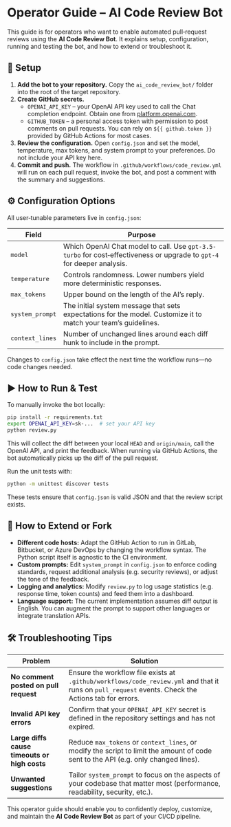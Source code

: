 # Operator Guide – AI Code Review Bot

This guide is for operators who want to enable automated pull‑request reviews using the **AI Code Review Bot**.  It explains setup, configuration, running and testing the bot, and how to extend or troubleshoot it.

## 🧰 Setup

1. **Add the bot to your repository.**  Copy the `ai_code_review_bot/` folder into the root of the target repository.
2. **Create GitHub secrets.**
   - `OPENAI_API_KEY` – your OpenAI API key used to call the Chat completion endpoint.  Obtain one from [platform.openai.com](https://platform.openai.com/).
   - `GITHUB_TOKEN` – a personal access token with permission to post comments on pull requests.  You can rely on `${{ github.token }}` provided by GitHub Actions for most cases.
3. **Review the configuration.**  Open `config.json` and set the model, temperature, max tokens, and system prompt to your preferences.  Do not include your API key here.
4. **Commit and push.**  The workflow in `.github/workflows/code_review.yml` will run on each pull request, invoke the bot, and post a comment with the summary and suggestions.

## ⚙️ Configuration Options

All user‑tunable parameters live in `config.json`:

| Field | Purpose |
| --- | --- |
| `model` | Which OpenAI Chat model to call.  Use `gpt-3.5-turbo` for cost‑effectiveness or upgrade to `gpt-4` for deeper analysis. |
| `temperature` | Controls randomness.  Lower numbers yield more deterministic responses. |
| `max_tokens` | Upper bound on the length of the AI’s reply. |
| `system_prompt` | The initial system message that sets expectations for the model.  Customize it to match your team’s guidelines. |
| `context_lines` | Number of unchanged lines around each diff hunk to include in the prompt. |

Changes to `config.json` take effect the next time the workflow runs—no code changes needed.

## ▶️ How to Run & Test

To manually invoke the bot locally:

```bash
pip install -r requirements.txt
export OPENAI_API_KEY=sk-...  # set your API key
python review.py
```

This will collect the diff between your local `HEAD` and `origin/main`, call the OpenAI API, and print the feedback.  When running via GitHub Actions, the bot automatically picks up the diff of the pull request.

Run the unit tests with:

```bash
python -m unittest discover tests
```

These tests ensure that `config.json` is valid JSON and that the review script exists.

## 🔧 How to Extend or Fork

- **Different code hosts:** Adapt the GitHub Action to run in GitLab, Bitbucket, or Azure DevOps by changing the workflow syntax.  The Python script itself is agnostic to the CI environment.
- **Custom prompts:** Edit `system_prompt` in `config.json` to enforce coding standards, request additional analysis (e.g. security reviews), or adjust the tone of the feedback.
- **Logging and analytics:** Modify `review.py` to log usage statistics (e.g. response time, token counts) and feed them into a dashboard.
- **Language support:** The current implementation assumes diff output is English.  You can augment the prompt to support other languages or integrate translation APIs.

## 🛠️ Troubleshooting Tips

| Problem | Solution |
| --- | --- |
| **No comment posted on pull request** | Ensure the workflow file exists at `.github/workflows/code_review.yml` and that it runs on `pull_request` events.  Check the Actions tab for errors. |
| **Invalid API key errors** | Confirm that your `OPENAI_API_KEY` secret is defined in the repository settings and has not expired. |
| **Large diffs cause timeouts or high costs** | Reduce `max_tokens` or `context_lines`, or modify the script to limit the amount of code sent to the API (e.g. only changed lines). |
| **Unwanted suggestions** | Tailor `system_prompt` to focus on the aspects of your codebase that matter most (performance, readability, security, etc.). |

This operator guide should enable you to confidently deploy, customize, and maintain the **AI Code Review Bot** as part of your CI/CD pipeline.